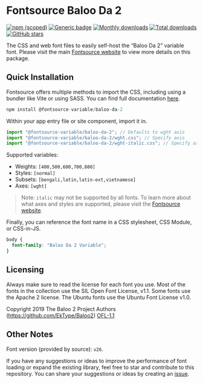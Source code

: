 # Fontsource Baloo Da 2

[![npm (scoped)](https://img.shields.io/npm/v/@fontsource-variable/baloo-da-2?color=brightgreen)](https://www.npmjs.com/package/@fontsource-variable/baloo-da-2) [![Generic badge](https://img.shields.io/badge/fontsource-passing-brightgreen)](https://github.com/fontsource/fontsource) [![Monthly downloads](https://badgen.net/npm/dm/@fontsource-variable/baloo-da-2)](https://github.com/fontsource/fontsource) [![Total downloads](https://badgen.net/npm/dt/@fontsource-variable/baloo-da-2)](https://github.com/fontsource/fontsource) [![GitHub stars](https://img.shields.io/github/stars/fontsource/fontsource.svg?style=social&label=Star)](https://github.com/fontsource/fontsource/stargazers)

The CSS and web font files to easily self-host the “Baloo Da 2” variable font. Please visit the main [Fontsource website](https://fontsource.org/fonts/baloo-da-2) to view more details on this package.

## Quick Installation

Fontsource offers multiple methods to import the CSS, including using a bundler like Vite or using SASS. You can find full documentation [here](https://fontsource.org/docs/getting-started/introduction).

```javascript
npm install @fontsource-variable/baloo-da-2
```

Within your app entry file or site component, import it in.

```javascript
import "@fontsource-variable/baloo-da-2"; // Defaults to wght axis
import "@fontsource-variable/baloo-da-2/wght.css"; // Specify axis
import "@fontsource-variable/baloo-da-2/wght-italic.css"; // Specify axis and style
```

Supported variables:
- Weights: `[400,500,600,700,800]`
- Styles: `[normal]`
- Subsets: `[bengali,latin,latin-ext,vietnamese]`
- Axes: `[wght]`

> Note: `italic` may not be supported by all fonts. To learn more about what axes and styles are supported, please visit the [Fontsource website](https://fontsource.org/fonts/baloo-da-2).

Finally, you can reference the font name in a CSS stylesheet, CSS Module, or CSS-in-JS.

```css
body {
  font-family: "Baloo Da 2 Variable";
}
```

## Licensing
Always make sure to read the license for each font you use. Most of the fonts in the collection use the SIL Open Font License, v1.1. Some fonts use the Apache 2 license. The Ubuntu fonts use the Ubuntu Font License v1.0.

Copyright 2019 The Baloo 2 Project Authors (https://github.com/EkType/Baloo2)
[OFL-1.1](https://openfontlicense.org)

## Other Notes
Font version (provided by source): `v26`.

If you have any suggestions or ideas to improve the performance of font loading or expand the existing library, feel free to star and contribute to this repository. You can share your suggestions or ideas by creating an [issue](https://github.com/fontsource/fontsource/issues).